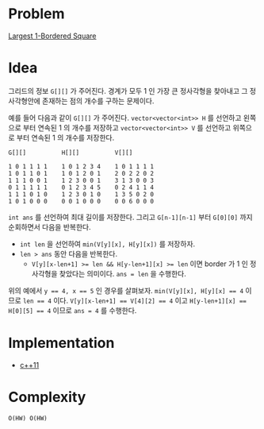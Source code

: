 # Problem

[Largest 1-Bordered Square](https://leetcode.com/problems/largest-1-bordered-square/)

# Idea

그리드의 정보 `G[][]` 가 주어진다. 경계가 모두 1 인 가장 큰 정사각형을
찾아내고 그 정사각형안에 존재하는 점의 개수를 구하는 문제이다.

예를 들어 다음과 같이 `G[][]` 가 주어진다. `vector<vector<int>> H` 를
선언하고 왼쪽으로 부터 연속된 1 의 개수를 저장하고 `vector<vector<int>> V` 를
선언하고 위쪽으로 부터 연속된 1 의 개수를 저장한다.

```
G[][]          H[][]          V[][]

1 0 1 1 1 1    1 0 1 2 3 4    1 0 1 1 1 1 
1 0 1 1 0 1    1 0 1 2 0 1    2 0 2 2 0 2
1 1 1 0 0 1    1 2 3 0 0 1    3 1 3 0 0 3
0 1 1 1 1 1    0 1 2 3 4 5    0 2 4 1 1 4
1 1 1 0 1 0    1 2 3 0 1 0    1 3 5 0 2 0
1 0 1 0 0 0    0 0 1 0 0 0    0 0 6 0 0 0
```

`int ans` 를 선언하여 최대 길이를 저장한다.
그리고 `G[n-1][n-1]` 부터 `G[0][0]` 까지 순회하면서 다음을
반복한다.

* `int len` 을 선언하여 `min(V[y][x], H[y][x])` 를 저장하자.
* `len > ans` 동안 다음을 반복한다.
  * `V[y][x-len+1] >= len && H[y-len+1][x] >= len` 이면
    border 가 1 인 정사각형을 찾았다는 의미이다. `ans = len` 을 수행한다.

위의 예에서 `y == 4, x == 5` 인 경우를 살펴보자. 
`min(V[y][x], H[y][x] == 4` 
이므로 `len == 4` 이다. `V[y][x-len+1] == V[4][2] == 4` 이고
`H[y-len+1][x] == H[0][5] == 4` 이므로 `ans = 4` 를 수행한다.

# Implementation

* [c++11](a.cpp)

# Complexity

```
O(HW) O(HW)
```
